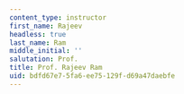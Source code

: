 ```yaml
---
content_type: instructor
first_name: Rajeev
headless: true
last_name: Ram
middle_initial: ''
salutation: Prof.
title: Prof. Rajeev Ram
uid: bdfd67e7-5fa6-ee75-129f-d69a47daebfe
---
```

